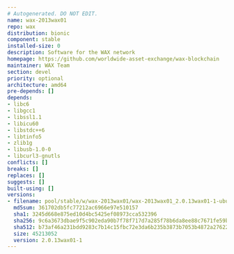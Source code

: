 ```yaml
---
# Autogenerated. DO NOT EDIT.
name: wax-2013wax01
repo: wax
distribution: bionic
component: stable
installed-size: 0
description: Software for the WAX network
homepage: https://github.com/worldwide-asset-exchange/wax-blockchain
maintainer: WAX Team
section: devel
priority: optional
architecture: amd64
pre-depends: []
depends:
- libc6
- libgcc1
- libssl1.1
- libicu60
- libstdc++6
- libtinfo5
- zlib1g
- libusb-1.0-0
- libcurl3-gnutls
conflicts: []
breaks: []
replaces: []
suggests: []
built-using: []
versions:
- filename: pool/stable/w/wax-2013wax01/wax-2013wax01_2.0.13wax01-1-ubuntu-18.04_amd64.deb
  md5sum: 361702db5fc77212ac6966e97e510157
  sha1: 3245d668e875ed10d4bc5425ef08973cca532396
  sha256: 9c6a3673dbae9f5c902eda90b7f78f717d7a285f78b6da8ee88c7671fe59bc5e
  sha512: b73af46a231bdd9283c7b14c15fbc72e3da6b235b3873b7053b4872a2762204b1061d4c58b4cceb18c452f19e60dc6a8dd0c4fc27211476d20d0386316b1a9be
  size: 45213052
  version: 2.0.13wax01-1
---
```

